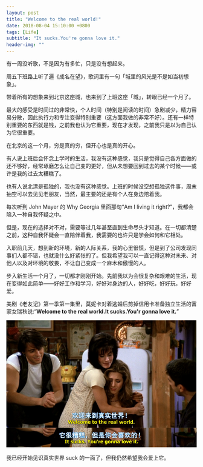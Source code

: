 ```yaml
---
layout: post
title: "Welcome to the real world!"
date: 2018-08-04 15:10:00 +0800
tags: [Life]
subtitle: "It sucks.You're gonna love it."
header-img: ""
---
```

有一周没听歌，不是因为有多忙，只是没有想起来。  

周五下班路上听了遍《成名在望》，歌词里有一句「城里的风光是不是如当初想象」。   

带着所有的想象来到北京这座城，也来到了上班这座「城」，转眼已经一个月了。  

最大的感受是时间过的非常快，个人时间（特别是阅读的时间）急剧减少，精力容易分散，因此执行力和专注变得特别重要（这方面我做的非常不好）。还有一样特别重要的东西就是钱，之前我也认为它重要，现在才发现，之前我只是以为自己认为它很重要。   


在北京的这一个月，穷是真的穷，但开心也是真的开心。    



有人说上班后会怀念上学时的生活，我没有这种感觉，我只是觉得自己各方面做的还不够好，经常琢磨怎么让自己变的更好，但从未想要回到过去的某个时候——或许是我的过去太糟糕了。

也有人说北漂是孤独的，我也没有这种感觉。上班的时候没空想孤独这件事，周末抽空可以去见见老朋友，当然，最主要的还是有个人在身边陪着我。   

每次听到 John Mayer 的 Why Georgia 里面那句“Am I living it right?”，我都会陷入一种自我怀疑之中。   


但是，现在的选择对不对，需要等过几年甚至直到生命尽头才知道。在一切都清楚之前，这种自我怀疑会一直陪伴着我，我需要的也许只是学会如何和它相处。   


入职前几天，想到新的环境，新的人际关系，我的心里很慌，但是到了公司发现同事们人都不错，也就没什么好紧张的了。但我希望我可以一直记得这种对未来、对他人以及对环境的敬畏，不让自己变成一个麻木和傲慢的人。   


步入新生活一个月了，一切都才刚刚开始。先前我以为会很复杂和艰难的生活，现在变得如此简单——好好工作和学习，好好对身边的人，好好吃，好好玩，好好爱。   


美剧《老友记》第一季第一集里，莫妮卡对着逃婚后剪掉信用卡准备独立生活的富家女瑞秋说:“**Welcome to the real world.It sucks.You'r gonna love it.**”

![friends](/assets/img/post/friends.png)  

我已经开始见识真实世界 suck 的一面了，但我仍然希望我会爱上它。